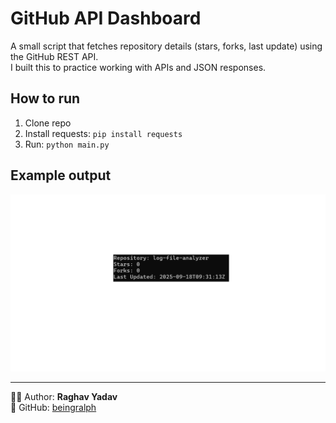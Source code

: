 # GitHub API Dashboard

A small script that fetches repository details (stars, forks, last update) using the GitHub REST API.  
I built this to practice working with APIs and JSON responses.

## How to run
1. Clone repo
2. Install requests: `pip install requests`
3. Run: `python main.py`

## Example output

![Github APi Dashoard Screenshot](screenshot.png)

---

👨‍💻 Author: **Raghav Yadav**  
📌 GitHub: [beingralph](https://github.com/beingralph)